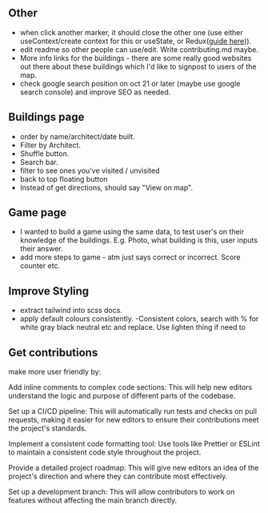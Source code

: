 ## Other

- when click another marker, it should close the other one (use either useContext/create context for this or useState, or Redux([guide here](https://egghead.io/courses/fundamentals-of-redux-course-from-dan-abramov-bd5cc867))).
- edit readme so other people can use/edit. Write contributing.md maybe.
- More info links for the buildings - there are some really good websites out there about these buildings which I'd like to signpost to users of the map.
- check google search position on oct 21 or later (maybe use google search console) and improve SEO as needed.

## Buildings page

- order by name/architect/date built.
- Filter by Architect.
- Shuffle button.
- Search bar.
- filter to see ones you've visited / unvisited
- back to top floating button
- Instead of get directions, should say "View on map".

## Game page

- I wanted to build a game using the same data, to test user's on their knowledge of the buildings. E.g. Photo, what building is this, user inputs their answer.
- add more steps to game - atm just says correct or incorrect. Score counter etc.

## Improve Styling

- extract tailwind into scss docs.
- apply default colours consistently.
  -Consistent colors, search with % for white gray black neutral etc and replace. Use lighten thing if need to

## Get contributions

make more user friendly by:

Add inline comments to complex code sections: This will help new editors understand the logic and purpose of different parts of the codebase.

Set up a CI/CD pipeline: This will automatically run tests and checks on pull requests, making it easier for new editors to ensure their contributions meet the project's standards.

Implement a consistent code formatting tool: Use tools like Prettier or ESLint to maintain a consistent code style throughout the project.

Provide a detailed project roadmap: This will give new editors an idea of the project's direction and where they can contribute most effectively.

Set up a development branch: This will allow contributors to work on features without affecting the main branch directly.
